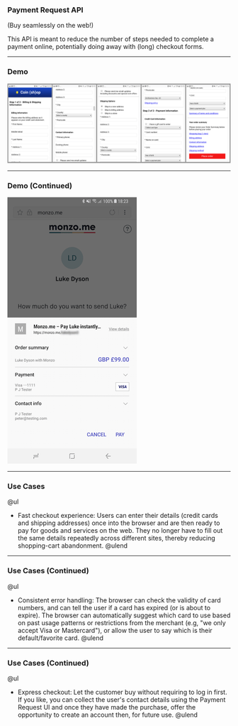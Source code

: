 ### Payment Request API

(Buy seamlessly on the web!)

This API is meant to reduce the number of steps needed to complete a payment online, potentially doing away with (long) checkout forms.

---

### Demo

![Demo without Payment Request API](template/img/payment-request-without.png)

---

### Demo (Continued)

![Demo with Payment Request API](template/img/payment-request-demo.png)

---

### Use Cases

@ul
- Fast checkout experience: Users can enter their details (credit cards and shipping addresses) once into the browser and are then ready to pay for goods and services on the web. They no longer have to fill out the same details repeatedly across different sites, thereby reducing shopping-cart abandonment.
@ulend

---

### Use Cases (Continued)

@ul
- Consistent error handling: The browser can check the validity of card numbers, and can tell the user if a card has expired (or is about to expire). The browser can automatically suggest which card to use based on past usage patterns or restrictions from the merchant (e.g, "we only accept Visa or Mastercard"), or allow the user to say which is their default/favorite card.
@ulend

---

### Use Cases (Continued)

@ul
- Express checkout: Let the customer buy without requiring to log in first. If you like, you can collect the user's contact details using the Payment Request UI and once they have made the purchase, offer the opportunity to create an account then, for future use.
@ulend
